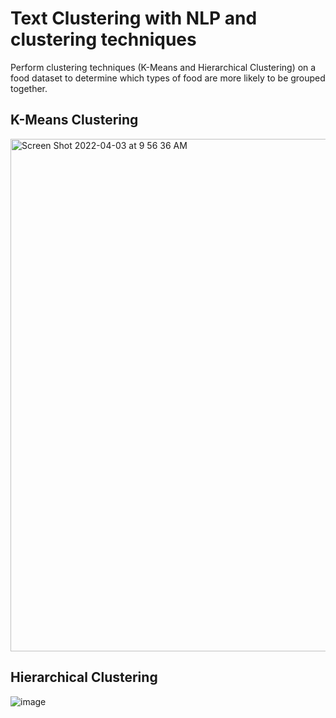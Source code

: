 # Text Clustering with NLP and clustering techniques
Perform clustering techniques (K-Means and Hierarchical Clustering) on a food dataset to determine which types of food are more likely to be grouped together.

## K-Means Clustering 
<img width="820" alt="Screen Shot 2022-04-03 at 9 56 36 AM" src="https://user-images.githubusercontent.com/77939423/161434127-4bb2fdb1-2f3a-4f6a-8ff4-5fe675abdbf7.png">

## Hierarchical Clustering 
![image](https://user-images.githubusercontent.com/77939423/161434109-0b96d870-99bb-475f-a827-2ebee9883820.png)

